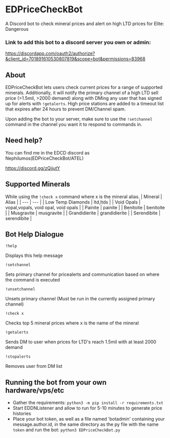 # EDPriceCheckBot
A Discord bot to check mineral prices and alert on high LTD prices for Elite: Dangerous

### Link to add this bot to a discord server you own or admin:
https://discordapp.com/oauth2/authorize?&client_id=701891610530807819&scope=bot&permissions=83968

## About
EDPriceCheckBot lets users check current prices for a range of supported minerals.  Additionally, it will notify the primary channel of a high LTD sell price (>1.5mil, >2000 demand) along with DMing any user that has signed up for alerts with `!getalerts`.  High price stations are added to a timeout list that expires after 24 hours to prevent DM/Channel spam.

Upon adding the bot to your server, make sure to use the `!setchannel` command in the channel you want it to respond to commands in.

## Need help?
You can find me in the EDCD discord as Nephilumos(EDPriceCheckBot/ATEL)

https://discord.gg/zQjjutY

## Supported Minerals
While using the `!check x` command where x is the mineral alias.
| Mineral | Alias |
| --- | --- |
| Low Temp Diamonds | ltd,ltds |
| Void Opals | vopal,vopals, void opal, void opals |
| Painite | painite |
| Benitoite | benitoite |
| Musgravite | musgravite |
| Grandidierite | grandidierite |
| Serendibite | serendibite |

## Bot Help Dialogue
`!help`

Displays this help message

`!setchannel`

Sets primary channel for pricealerts and communication based on where the command is executed

`!unsetchannel`

Unsets primary channel (Must be run in the currently assigned primary channel)

`!check x`

Checks top 5 mineral prices where x is the name of the mineral

`!getalerts`

Sends DM to user when prices for LTD's reach 1.5mil with at least 2000 demand

`!stopalerts`

Removes user from DM list

## Running the bot from your own hardware/vps/etc
* Gather the requirements:
    `python3 -m pip install -r requirements.txt`
* Start EDDNListener and allow to run for 5-10 minutes to generate price histories
* Place your bot token, as well as a file named 'botadmin' containing your message.author.id, in the same directory as the py file with the name `token` and run the bot:
    `python3 EDPriceCheckBot.py`

